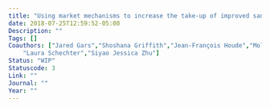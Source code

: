 ```yaml
---
title: "Using market mechanisms to increase the take-up of improved sanitation"
date: 2018-07-25T12:59:52-05:00
Description: ""
Tags: []
Coauthors: ["Jared Gars","Shoshana Griffith","Jean-François Houde","Molly Lipscomb","Mbaye Mbeguere","Sarah Nehrling",
	"Laura Schechter","Siyao Jessica Zhu"]
Status: "WIP"
Statuscode: 3
Link: ""
Journal: ""
Year: ""
---
```

